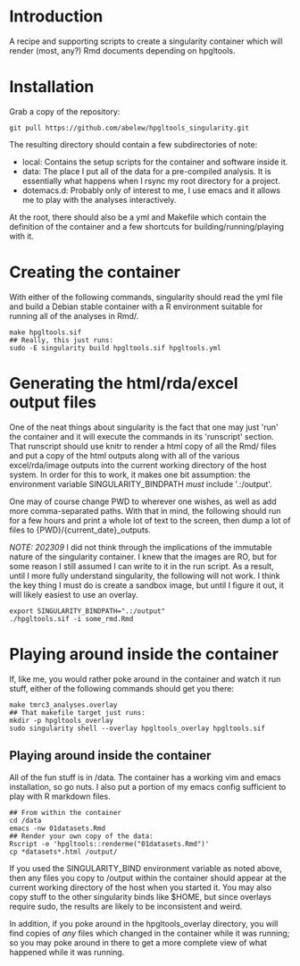# Introduction

A recipe and supporting scripts to create a singularity container
which will render (most, any?) Rmd documents depending on hpgltools.

# Installation

Grab a copy of the repository:

```{bash}
git pull https://github.com/abelew/hpgltools_singularity.git
```

The resulting directory should contain a few subdirectories of note:

* local: Contains the setup scripts for the container and software
  inside it.
* data: The place I put all of the data for a pre-compiled analysis.
  It is essentially what happens when I rsync my root directory for a
  project.
* dotemacs.d: Probably only of interest to me, I use emacs and it
  allows me to play with the analyses interactively.

At the root, there should also be a yml and Makefile which contain the
definition of the container and a few shortcuts for
building/running/playing with it.

# Creating the container

With either of the following commands, singularity should read the yml
file and build a Debian stable container with a R environment suitable
for running all of the analyses in Rmd/.

```{bash}
make hpgltools.sif
## Really, this just runs:
sudo -E singularity build hpgltools.sif hpgltools.yml
```

# Generating the html/rda/excel output files

One of the neat things about singularity is the fact that one may just
'run' the container and it will execute the commands in its
'runscript' section.  That runscript should use knitr to render a
html copy of all the Rmd/ files and put a copy of the html outputs
along with all of the various excel/rda/image outputs into the current
working directory of the host system.  In order for this to work, it
makes one bit assumption: the environment variable
SINGULARITY_BINDPATH _must_ include '.:/output'.

One may of course change PWD to wherever one wishes, as well as add
more comma-separated paths.  With that in mind, the following should
run for a few hours and print a whole lot of text to the screen, then
dump a lot of files to {PWD}/{current_date}_outputs.

*NOTE: 202309* I did not think through the implications of the
immutable nature of the singularity container.  I knew that the images
are RO, but for some reason I still assumed I can write to it in the
run script.  As a result, until I more fully understand singularity,
the following will not work.  I think the key thing I must do is
create a sandbox image, but until I figure it out, it will likely
easiest to use an overlay.

```{bash}
export SINGULARITY_BINDPATH=".:/output"
./hpgltools.sif -i some_rmd.Rmd
```

# Playing around inside the container

If, like me, you would rather poke around in the container and watch
it run stuff, either of the following commands should get you there:

```{bash}
make tmrc3_analyses.overlay
## That makefile target just runs:
mkdir -p hpgltools_overlay
sudo singularity shell --overlay hpgltools_overlay hpgltools.sif
```

## Playing around inside the container

All of the fun stuff is in /data.  The container has a working vim and
emacs installation, so go nuts. I also put a portion of my emacs
config sufficient to play with R markdown files.

```{bash}
## From within the container
cd /data
emacs -nw 01datasets.Rmd
## Render your own copy of the data:
Rscript -e 'hpgltools::renderme("01datasets.Rmd")'
cp *datasets*.html /output/
```

If you used the SINGULARITY_BIND environment variable as noted above,
then any files you copy to /output within the container should appear
at the current working directory of the host when you started it.  You
may also copy stuff to the other singularity binds like $HOME, but
since overlays require sudo, the results are likely to be inconsistent
and weird.

In addition, if you poke around in the hpgltools_overlay
directory, you will find copies of _any_ files which changed in the
container while it was running; so you may poke around in there to get
a more complete view of what happened while it was running.
